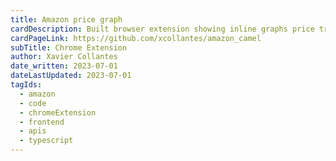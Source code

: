 ```yaml
---
title: Amazon price graph
cardDescription: Built browser extension showing inline graphs price trends on Amazon products.
cardPageLink: https://github.com/xcollantes/amazon_camel
subTitle: Chrome Extension
author: Xavier Collantes
date_written: 2023-07-01
dateLastUpdated: 2023-07-01
tagIds:
  - amazon
  - code
  - chromeExtension
  - frontend
  - apis
  - typescript
---
```

